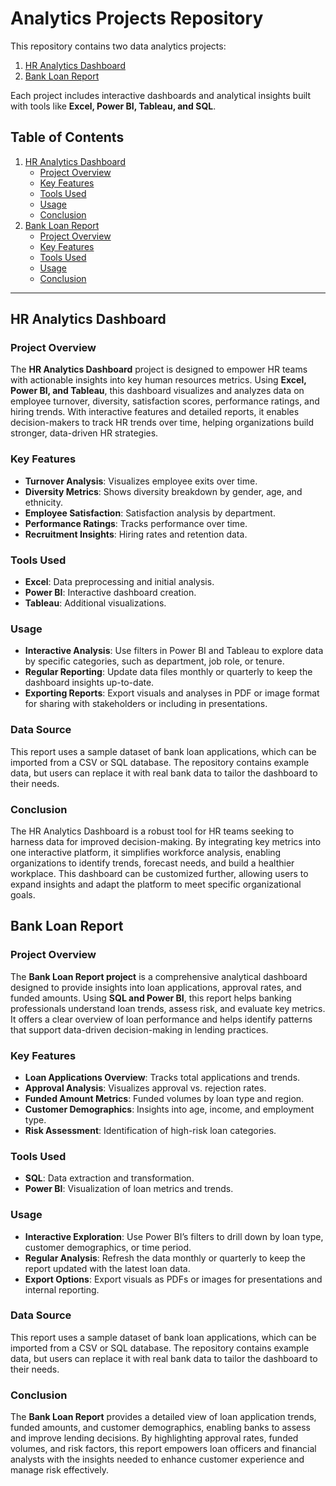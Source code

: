 # Analytics Projects Repository

This repository contains two data analytics projects:
1. [HR Analytics Dashboard](#hr-analytics-dashboard)
2. [Bank Loan Report](#bank-loan-report)

Each project includes interactive dashboards and analytical insights built with tools like **Excel, Power BI, Tableau, and SQL**.

## Table of Contents

1. [HR Analytics Dashboard](#hr-analytics-dashboard)
   - [Project Overview](#project-overview-hr)
   - [Key Features](#key-features-hr)
   - [Tools Used](#tools-used-hr)
   - [Usage](#usage-hr)
   - [Conclusion](#conclusion-hr)
2. [Bank Loan Report](#bank-loan-report)
   - [Project Overview](#project-overview-bl)
   - [Key Features](#key-features-bl)
   - [Tools Used](#tools-used-bl)
   - [Usage](#usage-bl)
   - [Conclusion](#conclusion-bl)

---

## HR Analytics Dashboard <a name="hr-analytics-dashboard"></a>

### Project Overview <a name="project-overview-hr"></a>

The **HR Analytics Dashboard** project is designed to empower HR teams with actionable insights into key human resources metrics. Using **Excel, Power BI, and Tableau**, this dashboard visualizes and analyzes data on employee turnover, diversity, satisfaction scores, performance ratings, and hiring trends. With interactive features and detailed reports, it enables decision-makers to track HR trends over time, helping organizations build stronger, data-driven HR strategies.

### Key Features <a name="key-features-hr"></a>

- **Turnover Analysis**: Visualizes employee exits over time.
- **Diversity Metrics**: Shows diversity breakdown by gender, age, and ethnicity.
- **Employee Satisfaction**: Satisfaction analysis by department.
- **Performance Ratings**: Tracks performance over time.
- **Recruitment Insights**: Hiring rates and retention data.

### Tools Used <a name="tools-used-hr"></a>

- **Excel**: Data preprocessing and initial analysis.
- **Power BI**: Interactive dashboard creation.
- **Tableau**: Additional visualizations.
### Usage <a name="usage-hr"></a>

- **Interactive Analysis**: Use filters in Power BI and Tableau to explore data by specific categories, such as department, job role, or tenure.
- **Regular Reporting**: Update data files monthly or quarterly to keep the dashboard insights up-to-date.
- **Exporting Reports**: Export visuals and analyses in PDF or image format for sharing with stakeholders or including in presentations.

### Data Source

This report uses a sample dataset of bank loan applications, which can be imported from a CSV or SQL database. The repository contains example data, but users can replace it with real bank data to tailor the dashboard to their needs.

### Conclusion <a name="conclusion-hr"></a>

The HR Analytics Dashboard is a robust tool for HR teams seeking to harness data for improved decision-making. By integrating key metrics into one interactive platform, it simplifies workforce analysis, enabling organizations to identify trends, forecast needs, and build a healthier workplace. This dashboard can be customized further, allowing users to expand insights and adapt the platform to meet specific organizational goals.


## Bank Loan Report <a name="bank-loan-report"></a>

### Project Overview <a name="project-overview-bl"></a>

The **Bank Loan Report project** is a comprehensive analytical dashboard designed to provide insights into loan applications, approval rates, and funded amounts. Using **SQL and Power BI**, this report helps banking professionals understand loan trends, assess risk, and evaluate key metrics. It offers a clear overview of loan performance and helps identify patterns that support data-driven decision-making in lending practices.

### Key Features <a name="key-features-bl"></a>

- **Loan Applications Overview**: Tracks total applications and trends.
- **Approval Analysis**: Visualizes approval vs. rejection rates.
- **Funded Amount Metrics**: Funded volumes by loan type and region.
- **Customer Demographics**: Insights into age, income, and employment type.
- **Risk Assessment**: Identification of high-risk loan categories.

### Tools Used <a name="tools-used-bl"></a>

- **SQL**: Data extraction and transformation.
- **Power BI**: Visualization of loan metrics and trends.

### Usage <a name="usage-bl"></a>

- **Interactive Exploration**: Use Power BI’s filters to drill down by loan type, customer demographics, or time period.
- **Regular Analysis**: Refresh the data monthly or quarterly to keep the report updated with the latest loan data.
- **Export Options**: Export visuals as PDFs or images for presentations and internal reporting.
 ### Data Source
 
This report uses a sample dataset of bank loan applications, which can be imported from a CSV or SQL database. The repository contains example data, but users can replace it with real bank data to tailor the dashboard to their needs.

### Conclusion <a name="conclusion-bl"></a>
The **Bank Loan Report** provides a detailed view of loan application trends, funded amounts, and customer demographics, enabling banks to assess and improve lending decisions. By highlighting approval rates, funded volumes, and risk factors, this report empowers loan officers and financial analysts with the insights needed to enhance customer experience and manage risk effectively.

